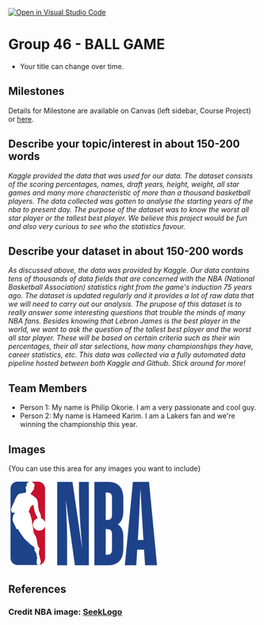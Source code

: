 [![Open in Visual Studio Code](https://classroom.github.com/assets/open-in-vscode-f059dc9a6f8d3a56e377f745f24479a46679e63a5d9fe6f495e02850cd0d8118.svg)](https://classroom.github.com/online_ide?assignment_repo_id=5892054&assignment_repo_type=AssignmentRepo)
# Group 46 - BALL GAME

- Your title can change over time.

## Milestones

Details for Milestone are available on Canvas (left sidebar, Course Project) or [here](https://firas.moosvi.com/courses/data301/project/milestone01.html).

## Describe your topic/interest in about 150-200 words

*Kaggle provided the data that was used for our data. The dataset consists of the scoring percentages, names, draft years, height, weight, all star games and many more characteristic of more than a thousand basketball players. The data collected was gotten to analyse the starting years of the nba to present day. The purpose of the dataset was to know the worst all star player or the tallest best player. We believe this project would be fun and also very curious to see who the statistics favour.*


## Describe your dataset in about 150-200 words

*As discussed above, the data was provided by Kaggle. Our data contains tens of thousands of data fields that are concerned with the NBA (National Basketball Association) statistics right from the game's induction 75 years ago. The dataset is updated regularly and it provides a lot of raw data that we will need to carry out our analysis. The prupose of this dataset is to really answer some interesting questions that trouble the minds of many NBA fans. Besides knowing that Lebron James is the best player in the world, we want to ask the question of the tallest best player and the worst all star player. These will be based on certain criteria such as their win percentages, their all star selections, how many championships they have, career statistics, etc. This data was collected via a fully automated data pipeline hosted between both Kaggle and Github. Stick around for more!*

## Team Members

- Person 1: My name is Philip Okorie. I am a very passionate and cool guy.
- Person 2: My name is Hameed Karim. I am a Lakers fan and we're winning the championship this year.


## Images

{You can use this area for any images you want to include}

<img src ="images/NBAlogo2.png" width="300px">


## References

### Credit NBA image: [SeekLogo](https://seeklogo.com/free-vector-logos/nba)



